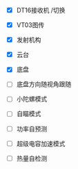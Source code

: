 - [x] DT16接收机 /切换
- [x] VT03图传
- [x] 发射机构
- [x] 云台
- [x] 底盘
- [ ] 底盘方向随视角跟随
- [ ] 小陀螺模式
- [ ] 自瞄模式
- [ ] 功率自预测
- [ ] 超级电容加速模式
- [ ] 热量自检测

